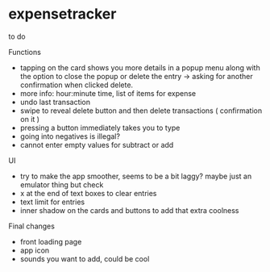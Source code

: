 # expensetracker

<!-- Remember to add "<uses-permission android:name="android.permission.INTERNET" />" this line of code to ./android/app/src/main/AndroidManifest.xml!!!! -->

to do

Functions
- tapping on the card shows you more details in a popup menu along with the option to close the popup or delete the entry -> asking for another confirmation when clicked delete. 
- more info: hour:minute time, list of items for expense
- undo last transaction
- swipe to reveal delete button and then delete transactions ( confirmation on it )
- pressing a button immediately takes you to type
- going into negatives is illegal?
- cannot enter empty values for subtract or add

UI
- try to make the app smoother, seems to be a bit laggy? maybe just an emulator thing but check
- x at the end of text boxes to clear entries
- text limit for entries
- inner shadow on the cards and buttons to add that extra coolness

Final changes
- front loading page
- app icon
- sounds you want to add, could be cool